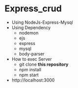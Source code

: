# Express_crud
- Using NodeJs-Express-Mysql
- Using Dependency
    - nodemon
    - ejs
    - express
    - mysql
    - body-parser
- How to exec Server
    - git clone __this repository__
    - npm install
    - npm start
- http://localhost:3000